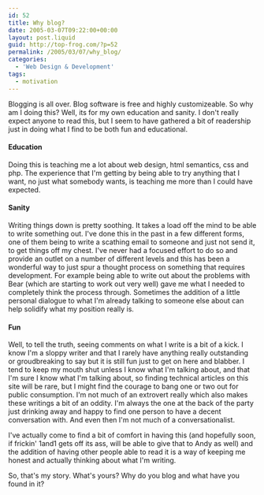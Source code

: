 ```yaml
---
id: 52
title: Why blog?
date: 2005-03-07T09:22:00+00:00
layout: post.liquid
guid: http://top-frog.com/?p=52
permalink: /2005/03/07/why_blog/
categories:
  - 'Web Design & Development'
tags:
  - motivation
---
```

Blogging is all over. Blog software is free and highly customizeable. So why am I doing this? Well, its for my own education and sanity. I don't really expect anyone to read this, but I seem to have gathered a bit of readership just in doing what I find to be both fun and educational.

#### Education

Doing this is teaching me a lot about web design, html semantics, css and php. The experience that I'm getting by being able to try anything that I want, no just what somebody wants, is teaching me more than I could have expected. 

#### Sanity

Writing things down is pretty soothing. It takes a load off the mind to be able to write something out. I've done this in the past in a few different forms, one of them being to write a scathing email to someone and just not send it, to get things off my chest. I've never had a focused effort to do so and provide an outlet on a number of different levels and this has been a wonderful way to just spur a thought process on something that requires development. For example being able to write out about the problems with Bear (which are starting to work out very well) gave me what I needed to completely think the process through. Sometimes the addition of a little personal dialogue to what I'm already talking to someone else about can help solidify what my position really is.

#### Fun

Well, to tell the truth, seeing comments on what I write is a bit of a kick. I know I'm a sloppy writer and that I rarely have anything really outstanding or groudbreaking to say but it is still fun just to get on here and blabber. I tend to keep my mouth shut unless I know what I'm talking about, and that I'm sure I know what I'm talking about, so finding technical articles on this site will be rare, but I might find the courage to bang one or two out for public consumption. I'm not much of an extrovert really which also makes these writings a bit of an oddity. I'm always the one at the back of the party just drinking away and happy to find one person to have a decent conversation with. And even then I'm not much of a conversationalist.

I've actually come to find a bit of comfort in having this (and hopefully soon, if frickin' 1and1 gets off its ass, will be able to give that to Andy as well) and the addition of having other people able to read it is a way of keeping me honest and actually thinking about what I'm writing.

So, that's my story. What's yours? Why do you blog and what have you found in it?
